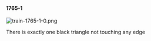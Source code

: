 #### 1765-1
![train-1765-1-0.png](https://github.com/lil-lab/nlvr/raw/master/nlvr/train/images/50/train-1765-1-0.png "train-1765-1-0.png")

There is exactly one black triangle not touching any edge
